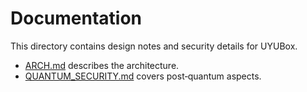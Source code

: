 # Documentation

This directory contains design notes and security details for UYUBox.

- [ARCH.md](ARCH.md) describes the architecture.
- [QUANTUM_SECURITY.md](QUANTUM_SECURITY.md) covers post‑quantum aspects.

